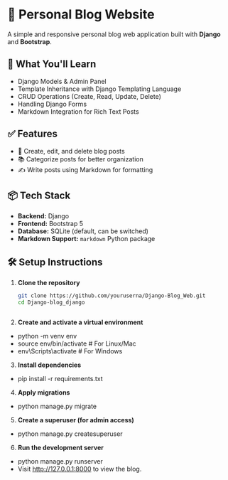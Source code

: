 # 📝 Personal Blog Website

A simple and responsive personal blog web application built with **Django** and **Bootstrap**.

## 🚀 What You'll Learn

- Django Models & Admin Panel
- Template Inheritance with Django Templating Language
- CRUD Operations (Create, Read, Update, Delete)
- Handling Django Forms
- Markdown Integration for Rich Text Posts

## ✅ Features

- 📝 Create, edit, and delete blog posts
- 📚 Categorize posts for better organization
- ✍️ Write posts using Markdown for formatting

## 📦 Tech Stack

- **Backend:** Django
- **Frontend:** Bootstrap 5
- **Database:** SQLite (default, can be switched)
- **Markdown Support:** `markdown` Python package

## 🛠 Setup Instructions

1. **Clone the repository**
   ```bash
   git clone https://github.com/youruserna/Django-Blog_Web.git
   cd Django-blog_django



2. **Create and activate a virtual environment**

- python -m venv env
- source env/bin/activate  # For Linux/Mac
- env\Scripts\activate     # For Windows


3. **Install dependencies**

- pip install -r requirements.txt


4. **Apply migrations**

- python manage.py migrate


5. **Create a superuser (for admin access)**

- python manage.py createsuperuser


6. **Run the development server**

- python manage.py runserver
- Visit http://127.0.0.1:8000 to view the blog.
